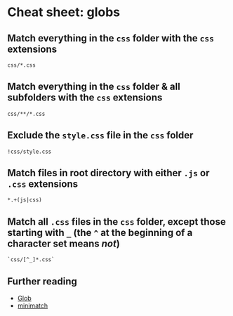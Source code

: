 # Cheat sheet: globs

## Match everything in the `css` folder with the `css` extensions

    css/*.css

## Match everything in the `css` folder & all subfolders with the `css` extensions

    css/**/*.css

## Exclude the `style.css` file in the `css` folder

    !css/style.css

## Match files in root directory with either `.js` or `.css` extensions

    *.+(js|css)

## Match all `.css` files in the `css` folder, except those starting with `_` (the `^` at the beginning of a character set means _not_)

    `css/[^_]*.css`

## Further reading

- [Glob](https://github.com/isaacs/node-glob)
- [minimatch](https://github.com/isaacs/minimatch)

